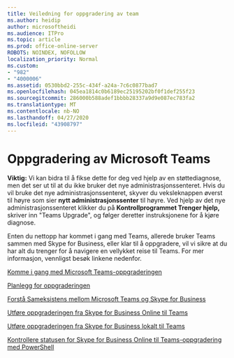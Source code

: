 ```yaml
---
title: Veiledning for oppgradering av team
ms.author: heidip
author: microsoftheidi
ms.audience: ITPro
ms.topic: article
ms.prod: office-online-server
ROBOTS: NOINDEX, NOFOLLOW
localization_priority: Normal
ms.custom:
- "982"
- "4000006"
ms.assetid: 0530bbd2-255c-434f-a24a-7c6c0877bad7
ms.openlocfilehash: 045ea1814c0b6189ec25195202bf0f1def255f23
ms.sourcegitcommit: 286000b588adef1bbbb28337a9d9e087ec783fa2
ms.translationtype: MT
ms.contentlocale: nb-NO
ms.lasthandoff: 04/27/2020
ms.locfileid: "43908797"
---
```

# <a name="microsoft-teams-upgrade"></a>Oppgradering av Microsoft Teams

**Viktig:** Vi kan bidra til å fikse dette for deg ved hjelp av en støttediagnose, men det ser ut til at du ikke bruker det nye administrasjonssenteret. Hvis du vil bruke det nye administrasjonssenteret, skyver du veksleknappen øverst til høyre som sier **nytt administrasjonssenter** til høyre. Ved hjelp av det nye administrasjonssenteret klikker du på **Kontrollprogrammet Trenger hjelp,** skriver inn "Teams Upgrade", og følger deretter instruksjonene for å kjøre diagnose.

Enten du nettopp har kommet i gang med Teams, allerede bruker Teams sammen med Skype for Business, eller klar til å oppgradere, vil vi sikre at du har alt du trenger for å navigere en vellykket reise til Teams. For mer informasjon, vennligst besøk linkene nedenfor.

[Komme i gang med Microsoft Teams-oppgraderingen](https://docs.microsoft.com/MicrosoftTeams/upgrade-start-here)

[Planlegg for oppgraderingen](https://docs.microsoft.com/MicrosoftTeams/upgrade-plan-journey)

[Forstå Sameksistens mellom Microsoft Teams og Skype for Business](https://docs.microsoft.com/MicrosoftTeams/teams-and-skypeforbusiness-coexistence-and-interoperability)

[Utføre oppgraderingen fra Skype for Business Online til Teams](https://docs.microsoft.com/MicrosoftTeams/upgrade-to-teams-execute-skypeforbusinessonline)

[Utføre oppgraderingen fra Skype for Business lokalt til Teams](https://docs.microsoft.com/MicrosoftTeams/upgrade-to-teams-execute-skypeforbusinesshybridonprem)
 
[Kontrollere statusen for Skype for Business Online til Teams-oppgradering med PowerShell](https://docs.microsoft.com/powershell/module/skype/get-csteamsupgradestatus?view=skype-ps)